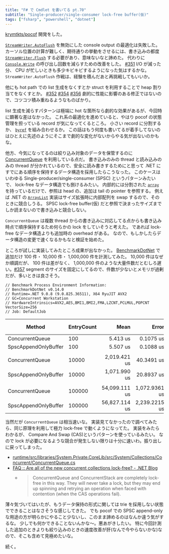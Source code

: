 ```yaml
---
title: "F# で Cmdlet を書いてる pt.70"
subtitle: "Single-producer/single-consumer lock-free buffer(仮)"
tags: ["fsharp", "powershell", "dotnet"]
---
```


[krymtkts/pocof](https://github.com/krymtkts/pocof) 開発をした。

[`StreamWriter.AutoFlush`](https://learn.microsoft.com/en-us/dotnet/api/system.io.streamwriter.autoflush?view=net-9.0) を無効にした console output の最適化は失敗した。
カーソル位置の計算が難しく、期待通りの挙動をさせるには、書き込みの都度 [`StreamWriter.Flush`](https://learn.microsoft.com/en-us/dotnet/api/system.io.streamwriter.flush?view=net-9.0) する必要があり、意味ないなと諦めた。
代わりに [`Console.Write`](https://learn.microsoft.com/en-us/dotnet/api/system.console.write?view=net-9.0) の呼び出し回数を減らすための改善をした。 [#351](https://github.com/krymtkts/pocof/pull/351)
I/O が減った分、 CPU が忙しいときも多少キビキビするようになった気はするかな。
`StreamWriter.AutoFlush` 作戦は、経験を積んだあと再挑戦してもいいか。

他にも hot path での list 生成をなくすとか struct を利用することで heap 割り当てをなくすとか。
[#352](https://github.com/krymtkts/pocof/pull/352)
[#354](https://github.com/krymtkts/pocof/pull/354)
[#356](https://github.com/krymtkts/pocof/pull/356)
劇的に性能に影響のある修正ではないので、コツコツ積み重ねるようなものばかり。

list 生成を減らすパターンは極端に hot な箇所なら劇的な効果があるが、今回特に顕著な差はなかった。
これ系の最適化を進めていると、やはり pocof の状態管理を担っている record が気になってくるところ。
小さい record に分割するか、 [`byref`](https://learn.microsoft.com/en-us/dotnet/fsharp/language-reference/byrefs) を組み合わせるか。
この話はもう何度も書いてるが着手してないのはひとえに先述のようにそこまで劇的な変化がないからやる気が出ないのかもな。

他方、今気になってるのは絞り込み対象のデータを保管するのに [ConcurrentQueue](https://learn.microsoft.com/en-us/dotnet/api/system.collections.concurrent.concurrentqueue-1?view=net-9.0) を利用している点だ。
書き込みのみの thread と読み込みのみの thread が分かれているので、安全に読み書きするためにと思って .NET にすでにある順序を保持するデータ構造を採用したらこうなった。
このケースはいわゆる Single-producer/single-consumer (SPSC) というパターンみたいで、 lock-free なデータ構造でも捌けるみたい。
内部的には分割された [`array`](https://learn.microsoft.com/en-us/dotnet/fsharp/language-reference/arrays) を持っているだけで、参照は head の、追加は tail の pointer を参照する。
例えば .NET の [`ArrayList`](https://learn.microsoft.com/en-us/dotnet/api/system.collections.arraylist?view=net-9.0) 実装はサイズ拡張時に内部配列を swap するので、そのときに競合しうる。
SPSC lock-free buffer(仮) だと参照で決まったサイズまでしか読まないので書き込みと競合しない。

`ConcurrentQueue` は複数 thread からの書き込みに対応してる点からも書き込み時点で順序保持するため何らかの lock をしていそうと考えた。
であれば lock-free なデータ構造よりも追加時の overhead がある。
なので、もしかしたらデータ構造の変更で速くなるかもなと検証を始めた。

ところが試しに実装してみたところ成果が出なかった。
[BenchmarkDotNet](https://github.com/dotnet/BenchmarkDotNet) で追加だけ 100 件・ 10,000 件・ 1,000,000 件を計測してみた。
10,000 件はなぜか順調だが、 100 件は差がなく、 1,000,000 件のような大量件数だとむしろ遅い。[#357](https://github.com/krymtkts/pocof/pull/357)
segment のサイズを固定にしてるので、件数が少ないとメモリが過剰だが、多いときは良さそう。

```plaintext
// Benchmark Process Environment Information:
// BenchmarkDotNet v0.14.0
// Runtime=.NET 9.0.8 (9.0.825.36511), X64 RyuJIT AVX2
// GC=Concurrent Workstation
// HardwareIntrinsics=AVX2,AES,BMI1,BMI2,FMA,LZCNT,PCLMUL,POPCNT VectorSize=256
// Job: DefaultJob
```

| Method               | EntryCount |          Mean |         Error |        StdDev | Ratio | RatioSD |      Gen0 |      Gen1 |     Gen2 |   Allocated | Alloc Ratio |
| -------------------- | ---------- | ------------: | ------------: | ------------: | ----: | ------: | --------: | --------: | -------: | ----------: | ----------: |
| ConcurrentQueue      | 100        |      5.413 us |     0.1075 us |     0.2492 us |  1.00 |    0.06 |    5.2948 |    0.0076 |        - |    21.63 KB |        1.00 |
| SpscAppendOnlyBuffer | 100        |      5.507 us |     0.1088 us |     0.2069 us |  1.02 |    0.06 |    6.2103 |         - |        - |    25.41 KB |        1.17 |
|                      |            |               |               |               |       |         |           |           |          |             |             |
| ConcurrentQueue      | 10000      |  2,019.421 us |    40.3491 us |    76.7684 us |  1.00 |    0.05 |  351.5625 |  230.4688 |  82.0313 |  2279.87 KB |        1.00 |
| SpscAppendOnlyBuffer | 10000      |  1,071.990 us |    20.8937 us |    35.4790 us |  0.53 |    0.03 |  353.5156 |  335.9375 |        - |  2102.62 KB |        0.92 |
|                      |            |               |               |               |       |         |           |           |          |             |             |
| ConcurrentQueue      | 100000     | 54,099.111 us | 1,072.9361 us | 1,235.5948 us |  1.00 |    0.03 | 4100.0000 | 2400.0000 | 800.0000 | 22354.19 KB |        1.00 |
| SpscAppendOnlyBuffer | 100000     | 56,827.114 us | 2,239.2215 us | 6,167.4668 us |  1.05 |    0.12 | 4181.8182 | 2454.5455 | 818.1818 | 21093.03 KB |        0.94 |

当然だが `ConcurrentQueue` は相当速いな。
実装見てなかったので調べてみたら、同じ原理を利用して極力 lock-free で動くようになってた。
実装をみたらわかるが、 Compare And Swap (CAS)というパターンを使っているみたい。
なので lock が必要になるような競合が発生しない限りは十分に速いわ。振り出しに戻ってしまった。

- [runtime/src/libraries/System.Private.CoreLib/src/System/Collections/Concurrent/ConcurrentQueue.cs](https://github.com/dotnet/runtime/blob/58d1c2e3e9bc76a4a9e02af75eeba210800f54eb/src/libraries/System.Private.CoreLib/src/System/Collections/Concurrent/ConcurrentQueue.cs)
- [FAQ :: Are all of the new concurrent collections lock-free? - .NET Blog](https://devblogs.microsoft.com/dotnet/faq-are-all-of-the-new-concurrent-collections-lock-free/)
  - > ConcurrentQueue<T> and ConcurrentStack<T> are completely lock-free in this way. They will never take a lock, but they may end up spinning and retrying an operation when faced with contention (when the CAS operations fail).

薄々気づいてはいたが、もうデータ保持の形式に関しては trie を採用しない状態でできることはなさそうな感じしてきた。
でも pocof での SPSC append-only な用途の方が明らかにやること少ないし、このまま諦めるのはなんか違う気がするな。
少しでも何かできることないんかな～。悪あがきしたい。
特に今回計測した追加のときよりも絞り込みのときの速度改善が肝(なんで今やらないかな)なので、そこも含めて見極めたいな。

続く。
